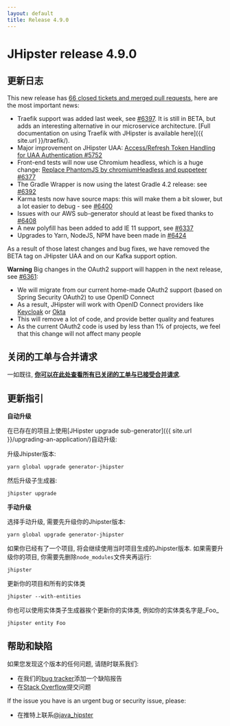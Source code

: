 ```yaml
---
layout: default
title: Release 4.9.0
---
```


JHipster release 4.9.0
==================

更新日志
----------

This new release has [66 closed tickets and merged pull requests](https://github.com/jhipster/generator-jhipster/issues?q=milestone%3A4.9.0+is%3Aclosed), here are the most important news:

- Traefik support was added last week, see [#6397](https://github.com/jhipster/generator-jhipster/issues/6397). It is still in BETA, but adds an interesting alternative in our microservice architecture. [Full documentation on using Traefik with JHipster is available here]({{ site.url }}/traefik/).
- Major improvement on JHipster UAA: [Access/Refresh Token Handling for UAA Authentication #5752](https://github.com/jhipster/generator-jhipster/issues/5752)
- Front-end tests will now use Chromium headless, which is a huge change: [Replace PhantomJS by chromiumHeadless and puppeteer #6377](https://github.com/jhipster/generator-jhipster/pull/6377)
- The Gradle Wrapper is now using the latest Gradle 4.2 release: see [#6392](https://github.com/jhipster/generator-jhipster/pull/6392)
- Karma tests now have source maps: this will make them a bit slower, but a lot easier to debug - see [#6400](https://github.com/jhipster/generator-jhipster/pull/6400)
- Issues with our AWS sub-generator should at least be fixed thanks to [#6408](https://github.com/jhipster/generator-jhipster/pull/6408)
- A new polyfill has been added to add IE 11 support, see [#6337](https://github.com/jhipster/generator-jhipster/issues/6337)
- Upgrades to Yarn, NodeJS, NPM have been made in [#6424](https://github.com/jhipster/generator-jhipster/pull/6424)

As a result of those latest changes and bug fixes, we have removed the BETA tag on JHipster UAA and on our Kafka support option.

**Warning** Big changes in the OAuth2 support will happen in the next release, see [#6361](https://github.com/jhipster/generator-jhipster/pull/6361):

- We will migrate from our current home-made OAuth2 support (based on Spring Security OAuth2) to use OpenID Connect
- As a result, JHipster will work with OpenID Connect providers like [Keycloak](http://www.keycloak.org/) or [Okta](https://www.okta.com)
- This will remove a lot of code, and provide better quality and features
- As the current OAuth2 code is used by less than 1% of projects, we feel that this change will not affect many people

关闭的工单与合并请求
------------
一如既往, __[你可以在此处查看所有已关闭的工单与已接受合并请求](https://github.com/jhipster/generator-jhipster/issues?q=milestone%3A4.9.0+is%3Aclosed)__.

更新指引
------------

**自动升级**

在已存在的项目上使用[JHipster upgrade sub-generator]({{ site.url }}/upgrading-an-application/)自动升级:

升级Jhipster版本:

```
yarn global upgrade generator-jhipster
```

然后升级子生成器:

```
jhipster upgrade
```

**手动升级**

选择手动升级, 需要先升级你的Jhipster版本:

```
yarn global upgrade generator-jhipster
```

如果你已经有了一个项目, 将会继续使用当时项目生成的Jhipster版本.
如果需要升级你的项目, 你需要先删除`node_modules`文件夹再运行:

```
jhipster
```

更新你的项目和所有的实体类

```
jhipster --with-entities
```

你也可以使用实体类子生成器挨个更新你的实体类, 例如你的实体类名字是_Foo_

```
jhipster entity Foo
```

帮助和缺陷
--------------

如果您发现这个版本的任何问题, 请随时联系我们:

- 在我们的[bug tracker](https://github.com/jhipster/generator-jhipster/issues?state=open)添加一个缺陷报告
- 在[Stack Overflow](http://stackoverflow.com/tags/jhipster/info)提交问题

If the issue you have is an urgent bug or security issue, please:

- 在推特上联系[@java_hipster](https://twitter.com/java_hipster)
